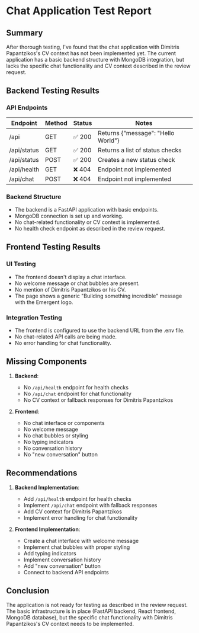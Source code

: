 # Chat Application Test Report

## Summary
After thorough testing, I've found that the chat application with Dimitris Papantzikos's CV context has not been implemented yet. The current application has a basic backend structure with MongoDB integration, but lacks the specific chat functionality and CV context described in the review request.

## Backend Testing Results

### API Endpoints
| Endpoint | Method | Status | Notes |
|----------|--------|--------|-------|
| /api | GET | ✅ 200 | Returns {"message": "Hello World"} |
| /api/status | GET | ✅ 200 | Returns a list of status checks |
| /api/status | POST | ✅ 200 | Creates a new status check |
| /api/health | GET | ❌ 404 | Endpoint not implemented |
| /api/chat | POST | ❌ 404 | Endpoint not implemented |

### Backend Structure
- The backend is a FastAPI application with basic endpoints.
- MongoDB connection is set up and working.
- No chat-related functionality or CV context is implemented.
- No health check endpoint as described in the review request.

## Frontend Testing Results

### UI Testing
- The frontend doesn't display a chat interface.
- No welcome message or chat bubbles are present.
- No mention of Dimitris Papantzikos or his CV.
- The page shows a generic "Building something incredible" message with the Emergent logo.

### Integration Testing
- The frontend is configured to use the backend URL from the .env file.
- No chat-related API calls are being made.
- No error handling for chat functionality.

## Missing Components

1. **Backend**:
   - No `/api/health` endpoint for health checks
   - No `/api/chat` endpoint for chat functionality
   - No CV context or fallback responses for Dimitris Papantzikos

2. **Frontend**:
   - No chat interface or components
   - No welcome message
   - No chat bubbles or styling
   - No typing indicators
   - No conversation history
   - No "new conversation" button

## Recommendations

1. **Backend Implementation**:
   - Add `/api/health` endpoint for health checks
   - Implement `/api/chat` endpoint with fallback responses
   - Add CV context for Dimitris Papantzikos
   - Implement error handling for chat functionality

2. **Frontend Implementation**:
   - Create a chat interface with welcome message
   - Implement chat bubbles with proper styling
   - Add typing indicators
   - Implement conversation history
   - Add "new conversation" button
   - Connect to backend API endpoints

## Conclusion
The application is not ready for testing as described in the review request. The basic infrastructure is in place (FastAPI backend, React frontend, MongoDB database), but the specific chat functionality with Dimitris Papantzikos's CV context needs to be implemented.
